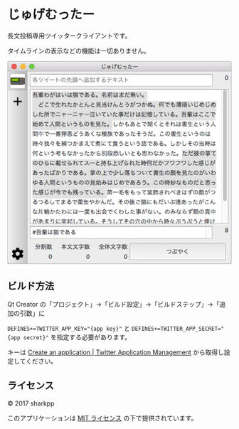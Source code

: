 # じゅげむったー

長文投稿専用ツイッタークライアントです。

タイムラインの表示などの機能は一切ありません。

![じゅげむったー画面](./docs/mainwindow.png)

## ビルド方法

Qt Creator の「プロジェクト」→「ビルド設定」→「ビルドステップ」→「追加の引数」に

`DEFINES+=TWITTER_APP_KEY="{app key}"` と `DEFINES+=TWITTER_APP_SECRET="{app secret}"` を指定する必要があります。

キーは [Create an application | Twitter Application Management](https://apps.twitter.com/app/new) から取得し設定してください。

## ライセンス

© 2017 sharkpp

このアプリケーションは [MIT ライセンス](LICENSE.ja-JP) の下で提供されています。
